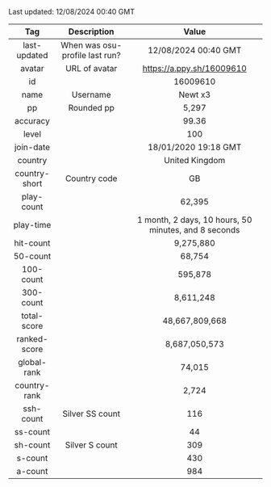 Last updated: <!-- osu-last-updated -->12/08/2024 00:40 GMT<!-- osu-last-updated -->

|      Tag      |          Description           |                                              Value                                               |
| :-----------: | :----------------------------: | :----------------------------------------------------------------------------------------------: |
| last-updated  | When was osu-profile last run? |                <!-- osu-last-updated -->12/08/2024 00:40 GMT<!-- osu-last-updated -->                |
|    avatar     |         URL of avatar          |                 <!-- osu-avatar -->https://a.ppy.sh/16009610<!-- osu-avatar -->                  |
|      id       |                                |                              <!-- osu-id -->16009610<!-- osu-id -->                              |
|     name      |            Username            |                            <!-- osu-name -->Newt x3<!-- osu-name -->                             |
|      pp       |           Rounded pp           |                               <!-- osu-pp -->5,297<!-- osu-pp -->                                |
|   accuracy    |                                |                         <!-- osu-accuracy -->99.36<!-- osu-accuracy -->                          |
|     level     |                                |                             <!-- osu-level -->100<!-- osu-level -->                              |
|   join-date   |                                |                   <!-- osu-join-date -->18/01/2020 19:18 GMT<!-- osu-join-date -->                   |
|    country    |                                |                      <!-- osu-country -->United Kingdom<!-- osu-country -->                      |
| country-short |          Country code          |                      <!-- osu-country-short -->GB<!-- osu-country-short -->                      |
|  play-count   |                                |                       <!-- osu-play-count -->62,395<!-- osu-play-count -->                       |
|   play-time   |                                | <!-- osu-play-time -->1 month, 2 days, 10 hours, 50 minutes, and 8 seconds<!-- osu-play-time --> |
|   hit-count   |                                |                      <!-- osu-hit-count -->9,275,880<!-- osu-hit-count -->                       |
|   50-count    |                                |                         <!-- osu-50-count -->68,754<!-- osu-50-count -->                         |
|   100-count   |                                |                       <!-- osu-100-count -->595,878<!-- osu-100-count -->                        |
|   300-count   |                                |                      <!-- osu-300-count -->8,611,248<!-- osu-300-count -->                       |
|  total-score  |                                |                  <!-- osu-total-score -->48,667,809,668<!-- osu-total-score -->                  |
| ranked-score  |                                |                 <!-- osu-ranked-score -->8,687,050,573<!-- osu-ranked-score -->                  |
|  global-rank  |                                |                      <!-- osu-global-rank -->74,015<!-- osu-global-rank -->                      |
| country-rank  |                                |                     <!-- osu-country-rank -->2,724<!-- osu-country-rank -->                      |
|   ssh-count   |        Silver SS count         |                         <!-- osu-ssh-count -->116<!-- osu-ssh-count -->                          |
|   ss-count    |                                |                           <!-- osu-ss-count -->44<!-- osu-ss-count -->                           |
|   sh-count    |         Silver S count         |                          <!-- osu-sh-count -->309<!-- osu-sh-count -->                           |
|    s-count    |                                |                           <!-- osu-s-count -->430<!-- osu-s-count -->                            |
|    a-count    |                                |                           <!-- osu-a-count -->984<!-- osu-a-count -->                            |
